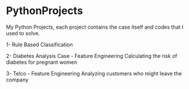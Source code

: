 # PythonProjects
My Python Projects, each project contains the case itself and codes that I used to solve.

1- Rule Based Classification

2- Diabetes Analysis Case - Feature Engineering
   Calculating the risk of diabetes for pregnant women

3- Telco - Feature Engineering
   Analyzing customers who might leave the company
